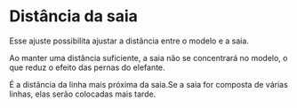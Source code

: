 Distância da saia
====
Esse ajuste possibilita ajustar a distância entre o modelo e a saia.

Ao manter uma distância suficiente, a saia não se concentrará no modelo, o que reduz o efeito das pernas do elefante.

É a distância da linha mais próxima da saia.Se a saia for composta de várias linhas, elas serão colocadas mais tarde.